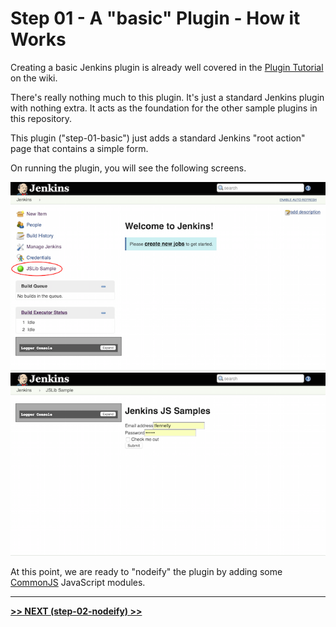 # Step 01 - A "basic" Plugin - How it Works
Creating a basic Jenkins plugin is already well covered in the [Plugin Tutorial] on the wiki.

There's really nothing much to this plugin. It's just a standard Jenkins plugin with nothing extra. It acts as the foundation
for the other sample plugins in this repository.

This plugin ("step-01-basic") just adds a standard Jenkins "root action" page that contains
a simple form.

On running the plugin, you will see the following screens.

![root action](img/root-action.png)
![root action page](img/root-action-page.png)

At this point, we are ready to "nodeify" the plugin by adding some [CommonJS] JavaScript modules.

<hr/>
<b><a href="../../../tree/master/step-02-nodeify">&gt;&gt; NEXT (step-02-nodeify) &gt;&gt;</a></b>

[Plugin Tutorial]: https://wiki.jenkins-ci.org/display/JENKINS/Plugin+tutorial
[jenkins-js-builder]: https://github.com/jenkinsci/js-builder
[CommonJS]: http://www.commonjs.org/
